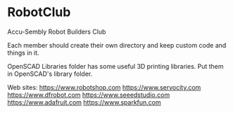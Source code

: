 # RobotClub
 Accu-Sembly Robot Builders Club

Each member should create their own directory and keep custom code and things in it.

OpenSCAD Libraries folder has some useful 3D printing libraries.  Put them in OpenSCAD's library folder.

Web sites:
https://www.robotshop.com
https://www.servocity.com
https://www.dfrobot.com
https://www.seeedstudio.com
https://www.adafruit.com
https://www.sparkfun.com

